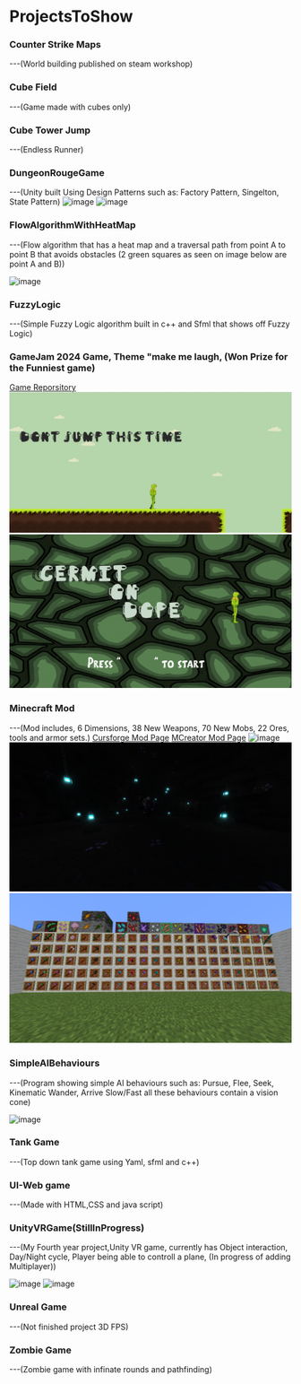 # ProjectsToShow
### Counter Strike Maps
---(World building published on steam workshop)

### Cube Field
---(Game made with cubes only)

### Cube Tower Jump
---(Endless Runner)

### DungeonRougeGame
---(Unity built Using Design Patterns such as: Factory Pattern, Singelton, State Pattern)
![image](https://user-images.githubusercontent.com/57904846/215579892-280bd429-cfa9-4c42-8a1d-c996b3c5c071.png)
![image](https://user-images.githubusercontent.com/57904846/215579918-8273d29e-ef9e-4ea7-be8b-53a77fc25659.png)

### FlowAlgorithmWithHeatMap
---(Flow algorithm that has a heat map and a traversal path from point A to point B that avoids obstacles (2 green squares as seen on image below are point A and B))

![image](https://user-images.githubusercontent.com/57904846/215579948-f6e48a20-006e-4131-9358-bddf9f4f3f40.png)

### FuzzyLogic
---(Simple Fuzzy Logic algorithm built in c++ and Sfml that shows off Fuzzy Logic)

### GameJam 2024 Game, Theme "make me laugh, (Won Prize for the Funniest game)
[Game Reporsitory](https://github.com/FilipRusiecki/GGJ-Team-Cermit)
![image](https://github.com/FilipRusiecki/ProjectsToShow/blob/main/GameJam2024/kermit1.PNG?raw=true)
![image](https://github.com/FilipRusiecki/ProjectsToShow/blob/main/GameJam2024/kermit3.PNG?raw=true)

### Minecraft Mod
---(Mod includes, 6 Dimensions, 38 New Weapons, 70 New Mobs, 22 Ores, tools and armor sets.)
[Cursforge Mod Page](https://legacy.curseforge.com/minecraft/mc-mods/anywhereyougo)
[MCreator Mod Page](https://mcreator.net/modification/99286/anywhereyoogo)
![image](https://github.com/FilipRusiecki/ProjectsToShow/blob/main/Minecraft%20Mod/Dimensions/Dimension%201.png?raw=true)
![image](https://github.com/FilipRusiecki/ProjectsToShow/blob/main/Minecraft%20Mod/BossRooms/bossroom1.png?raw=true)
![image](https://github.com/FilipRusiecki/ProjectsToShow/blob/main/Minecraft%20Mod/weapons/weapons2.png?raw=true)
### SimpleAIBehaviours
---(Program showing simple AI behaviours such as: Pursue, Flee, Seek, Kinematic Wander, Arrive Slow/Fast all these behaviours contain a vision cone)

![image](https://user-images.githubusercontent.com/57904846/215581453-a1553f9c-cc4c-40d1-bcff-b981bfd73b6c.png)


### Tank Game
---(Top down tank game using Yaml, sfml and c++)

### UI-Web game
---(Made with HTML,CSS and java script)

### UnityVRGame(StillInProgress)
---(My Fourth year project,Unity VR game, currently has Object interaction, Day/Night cycle, Player being able to controll a plane, (In progress of adding Multiplayer))

![image](https://user-images.githubusercontent.com/57904846/215580010-b2c5e9a1-62be-4a0c-98bf-6f37fa0edabc.png)
![image](https://user-images.githubusercontent.com/57904846/215580040-00f51a69-7f6e-43be-94b7-234e5ddfbf6f.png)

### Unreal Game
---(Not finished project 3D FPS)

### Zombie Game
---(Zombie game with infinate rounds and pathfinding)
